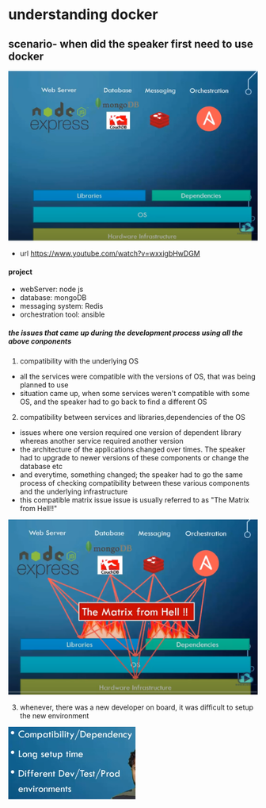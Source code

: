 # understanding docker

## scenario- when did the speaker first need to use docker

![begining](https://github.com/anindameister/UnderstandingDocker/blob/master/snaps/1.PNG)

- url https://www.youtube.com/watch?v=wxxigbHwDGM

#### project

- webServer: node js
- database: mongoDB
- messaging system: Redis
- orchestration tool: ansible

##### the issues that came up during the development process using all the above conponents

1. compatibility with the underlying OS
- all the services were compatible with the versions of OS, that was being planned to use
- situation came up, when some services weren't compatible with some OS, and the speaker had to go back to find a different OS

2. compatibility between services and libraries,dependencies of the OS
- issues where one version required one version of dependent library whereas another service required another version
- the architecture of the applications changed over times. The speaker had to upgrade to newer versions of these components or change the database etc
- and everytime, something changed; the speaker had to go the same process of checking compatibility between these various components and the underlying infrastructure	
- this compatible matrix issue issue is usually referred to as "The Matrix from Hell!!"

![The Matrix from Hell!!](https://github.com/anindameister/UnderstandingDocker/blob/master/snaps/2.PNG)

3. whenever, there was a new developer on board, it was difficult to setup the new environment

![new developer intro!](https://github.com/anindameister/UnderstandingDocker/blob/master/snaps/3.PNG)
